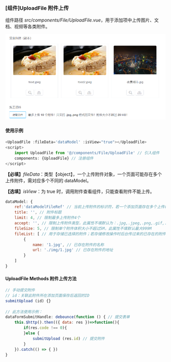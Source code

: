 ### [组件]UploadFile 附件上传

组件路径 <em>src/components/File/UploadFile.vue</em>，用于添加项中上传图片、文档、视频等各类附件。

![uploadFile 附件上传](../../img/eg-uploadfile.png ' uploadFile 附件上传')

#### 使用示例

```javascript
<UploadFile :fileData='dataModel' :isView="true"></UploadFile>
<script>
	import UploadFile from '@/components/File/UploadFile' // 引入组件
	components: {UploadFile} // 注册组件
</script>

```

<strong>【必填】</strong><em>fileData</em>：类型【object】，一个上传附件对象，一个页面可能存在多个上传附件，需对应多个不同的 dataModel。

<strong>【选填】</strong><em>isView</em>：为 true 时，调用附件查看组件，只能查看附件不能上传。

```javascript
dataModel: {
	ref:'dataModelFileRef' // 当前上传附件的标识符，若一个添加页面存在多个上传模块，必须填不同名称
	title: '', // 附件标题
	limit: 4, // 限制最多上传附件4个
	accept: '', // 限制上传附件类型，此属性不填默认为：.jpg,.jpeg,.png,.gif,.bmp,.mp3,.mp4,.txt,.doc,.docx,.pptx,.ppt.,xls,.xlsx,
	fileSize: 5, // 限制单个附件体积大小不超过5M，此属性不填默认最大999M
	fileList: [ // 用于存储已选择的附件；若存储修改操作时后台传过来的已存在的附件信息
		{
			name: '1.jpg', // 已存在附件的名称
			url: './img/1.jpg' // 已存在附件的地址
		}
	]
}
```

#### UploadFile Methods 附件上传方法

```javascript
// 手动提交附件
// id：关联此附件所在添加页面保存后返回的ID
submitUpload (id) {}

// 此方法使用示例：
dataFormSubmitHandle: debounce(function () { // 提交表单
	this.$http().then(({ data: res })=>function(){
		if(res.code !== 0){
		}else {
			submitUpload (res.id) // 提交附件
		}
	}).catch(() => { })
}
```
